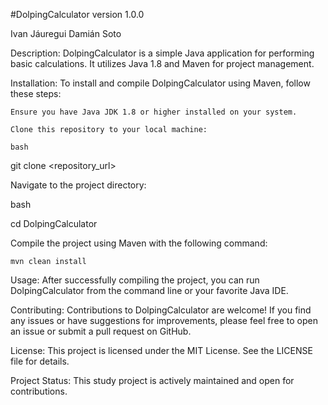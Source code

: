 #DolpingCalculator
version 1.0.0

Ivan Jáuregui
Damián Soto

Description:
DolpingCalculator is a simple Java application for performing basic calculations. It utilizes Java 1.8 and Maven for project management.

Installation:
To install and compile DolpingCalculator using Maven, follow these steps:

    Ensure you have Java JDK 1.8 or higher installed on your system.

    Clone this repository to your local machine:

    bash

git clone <repository_url>

Navigate to the project directory:

bash

cd DolpingCalculator

Compile the project using Maven with the following command:

    mvn clean install

Usage:
After successfully compiling the project, you can run DolpingCalculator from the command line or your favorite Java IDE.

Contributing:
Contributions to DolpingCalculator are welcome! If you find any issues or have suggestions for improvements, please feel free to open an issue or submit a pull request on GitHub.

License:
This project is licensed under the MIT License. See the LICENSE file for details.


Project Status:
This study project is actively maintained and open for contributions.
